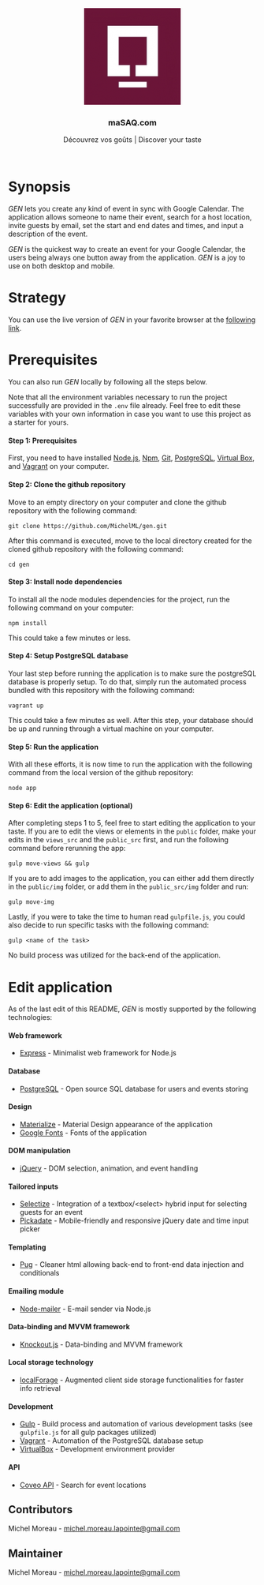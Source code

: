 <div align="center">
<img src='favicon.png'>
<h3 style="text-decordation:none;">maSAQ.com</h3>
<p>Découvrez vos goûts | Discover your taste</p>
</div>
<br>
  
# Synopsis   
*GEN* lets you create any kind of event in sync with Google Calendar. The application allows someone to name their event, search for a host location, invite guests by email, set the start and end dates and times, and input a description of the event.  

*GEN* is the quickest way to create an event for your Google Calendar, the users being always one button away from the application. *GEN* is a joy to use on both desktop and mobile.
                       
# Strategy
You can use the live version of *GEN* in your favorite browser at the [following link](http://genevents.herokuapp.com/).    

# Prerequisites
You can also run *GEN* locally by following all the steps below.  

Note that all the environment variables necessary to run the project successfully are provided in the `.env` file already. Feel free to edit these variables with your own information in case you want to use this project as a starter for yours.


#### Step 1: Prerequisites
First, you need to have installed [Node.js](https://nodejs.org/en/), [Npm](https://www.npmjs.com/), [Git](https://git-scm.com/), [PostgreSQL](https://www.postgresql.org/download/), [Virtual Box](https://www.virtualbox.org/), and [Vagrant](https://www.vagrantup.com/downloads.html) on your computer.   


#### Step 2: Clone the github repository

Move to an empty directory on your computer and clone the github repository with the following command:  

```  
git clone https://github.com/MichelML/gen.git
```  
After this command is executed,  move to the local directory created for the cloned github repository with the following command:  

```  
cd gen  
```  

#### Step 3: Install node dependencies
To install all the node modules dependencies for the project, run the following command on your computer:  

```
npm install  
```  
This could take a few minutes or less.

#### Step 4: Setup PostgreSQL database
Your last step before running the application is to make sure the postgreSQL database is properly setup. To do that, simply run the automated process bundled with this repository with the following command:  

```
vagrant up
```  
  
This could take a few minutes as well. After this step, your database should be up and running through a virtual machine on your computer.

#### Step 5: Run the application  
With all these efforts, it is now time to run the application with the following command from the local version of the github repository:  

```
node app
```  

#### Step 6: Edit the application (optional) 
After completing steps 1 to 5, feel free to start editing the application to your taste. If you are to edit the views or elements in the `public` folder, make your edits in the `views_src` and the `public_src` first, and run the following command before rerunning the app:  

```  
gulp move-views && gulp
```
If you are to add images to the application, you can either add them directly in the `public/img` folder, or add them in the `public_src/img` folder and run:

```  
gulp move-img
```  

Lastly, if you were to take the time to human read `gulpfile.js`, you could also decide to run specific tasks with the following command:  

```  
gulp <name of the task>
```  

No build process was utilized for the back-end of the application.

# Edit application    
As of the last edit of this README, *GEN* is mostly supported by the following technologies:
#### Web framework  
* [Express](http://expressjs.com/) - Minimalist web framework for Node.js

#### Database
* [PostgreSQL](https://www.postgresql.org/) - Open source SQL database for users and events storing
    
#### Design    
* [Materialize](http://materializecss.com/) - Material Design appearance of the application  
* [Google Fonts](https://www.google.com/fonts) - Fonts of the application  
  
#### DOM manipulation   
* [jQuery](https://jquery.com/) - DOM selection, animation, and event handling   
  
#### Tailored inputs
* [Selectize](https://selectize.github.io/selectize.js/) - Integration of a textbox/\<select\> hybrid input for selecting guests for an event
* [Pickadate](http://amsul.ca/pickadate.js/) - Mobile-friendly and responsive jQuery date and time input picker

#### Templating 
* [Pug](https://github.com/pugjs/pug) - Cleaner html allowing back-end to front-end data injection and conditionals

#### Emailing module
* [Node-mailer](https://github.com/nodemailer/nodemailer) - E-mail sender via  Node.js

#### Data-binding and MVVM framework    
* [Knockout.js](http://knockoutjs.com/) - Data-binding and MVVM framework    
  
#### Local storage technology    
* [localForage](https://github.com/localForage/localForage) - Augmented client side storage functionalities for faster info retrieval
  
#### Development    
* [Gulp](http://gulpjs.com/) - Build process and automation of various development tasks (see `gulpfile.js` for all gulp packages utilized)     
* [Vagrant](https://www.vagrantup.com/) - Automation of the PostgreSQL database setup
* [VirtualBox](https://www.virtualbox.org/) - Development environment provider

#### API  
* [Coveo API](https://developers.google.com/maps/web/?hl=en) - Search for event locations    

## Contributors
Michel Moreau - [michel.moreau.lapointe@gmail.com](mailto:michel.moreau.lapointe@gmail.com?Subject=GEN%20Project)
  
## Maintainer 
Michel Moreau - [michel.moreau.lapointe@gmail.com](mailto:michel.moreau.lapointe@gmail.com?Subject=GEN%20Project) 
